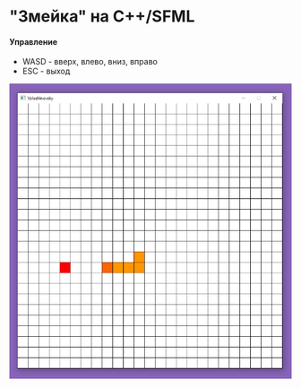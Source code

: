 # "Змейка" на C++/SFML
#### Управление
 - WASD - вверх, влево, вниз, вправо
 - ESC - выход
 
![snake game screenshot](https://github.com/VoloshinovskiiDaniil/snake-lab/blob/main/screenshot.png?raw=true)
